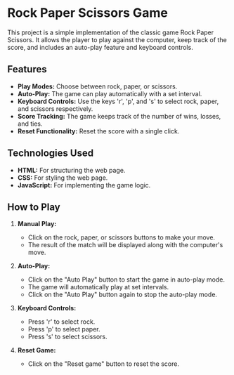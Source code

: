 
# Rock Paper Scissors Game

This project is a simple implementation of the classic game Rock Paper Scissors. It allows the player to play against the computer, keep track of the score, and includes an auto-play feature and keyboard controls.

## Features

- **Play Modes:** Choose between rock, paper, or scissors.
- **Auto-Play:** The game can play automatically with a set interval.
- **Keyboard Controls:** Use the keys 'r', 'p', and 's' to select rock, paper, and scissors respectively.
- **Score Tracking:** The game keeps track of the number of wins, losses, and ties.
- **Reset Functionality:** Reset the score with a single click.

## Technologies Used

- **HTML:** For structuring the web page.
- **CSS:** For styling the web page.
- **JavaScript:** For implementing the game logic.

## How to Play

1. **Manual Play:**
   - Click on the rock, paper, or scissors buttons to make your move.
   - The result of the match will be displayed along with the computer's move.

2. **Auto-Play:**
   - Click on the "Auto Play" button to start the game in auto-play mode.
   - The game will automatically play at set intervals.
   - Click on the "Auto Play" button again to stop the auto-play mode.

3. **Keyboard Controls:**
   - Press 'r' to select rock.
   - Press 'p' to select paper.
   - Press 's' to select scissors.

4. **Reset Game:**
   - Click on the "Reset game" button to reset the score.


